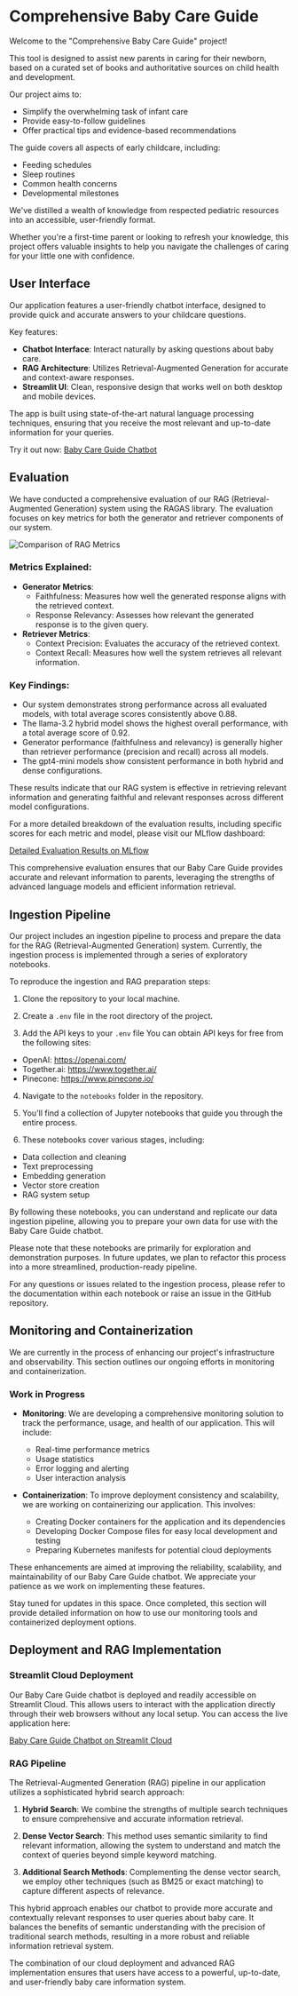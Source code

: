 # Comprehensive Baby Care Guide

Welcome to the "Comprehensive Baby Care Guide" project!

This tool is designed to assist new parents in caring for their newborn, based on a curated set of books and authoritative sources on child health and development.

Our project aims to:
- Simplify the overwhelming task of infant care
- Provide easy-to-follow guidelines
- Offer practical tips and evidence-based recommendations

The guide covers all aspects of early childcare, including:
- Feeding schedules
- Sleep routines
- Common health concerns
- Developmental milestones

We've distilled a wealth of knowledge from respected pediatric resources into an accessible, user-friendly format.

Whether you're a first-time parent or looking to refresh your knowledge, this project offers valuable insights to help you navigate the challenges of caring for your little one with confidence.

## User Interface

Our application features a user-friendly chatbot interface, designed to provide quick and accurate answers to your childcare questions.

Key features:
- **Chatbot Interface**: Interact naturally by asking questions about baby care.
- **RAG Architecture**: Utilizes Retrieval-Augmented Generation for accurate and context-aware responses.
- **Streamlit UI**: Clean, responsive design that works well on both desktop and mobile devices.

The app is built using state-of-the-art natural language processing techniques, ensuring that you receive the most relevant and up-to-date information for your queries.

Try it out now: [Baby Care Guide Chatbot](https://komrag-1.streamlit.app/)

## Evaluation

We have conducted a comprehensive evaluation of our RAG (Retrieval-Augmented Generation) system using the RAGAS library. The evaluation focuses on key metrics for both the generator and retriever components of our system.

![Comparison of RAG Metrics](https://github.com/OsipovStas/komrag/blob/main/resources/avg_metrics_comparison.jpg)

### Metrics Explained:
- **Generator Metrics**:
  - Faithfulness: Measures how well the generated response aligns with the retrieved context.
  - Response Relevancy: Assesses how relevant the generated response is to the given query.
- **Retriever Metrics**:
  - Context Precision: Evaluates the accuracy of the retrieved context.
  - Context Recall: Measures how well the system retrieves all relevant information.

### Key Findings:
- Our system demonstrates strong performance across all evaluated models, with total average scores consistently above 0.88.
- The llama-3.2 hybrid model shows the highest overall performance, with a total average score of 0.92.
- Generator performance (faithfulness and relevancy) is generally higher than retriever performance (precision and recall) across all models.
- The gpt4-mini models show consistent performance in both hybrid and dense configurations.

These results indicate that our RAG system is effective in retrieving relevant information and generating faithful and relevant responses across different model configurations.

For a more detailed breakdown of the evaluation results, including specific scores for each metric and model, please visit our MLflow dashboard:

[Detailed Evaluation Results on MLflow](https://dagshub.com/OsipovStas/komrag-old/experiments)

This comprehensive evaluation ensures that our Baby Care Guide provides accurate and relevant information to parents, leveraging the strengths of advanced language models and efficient information retrieval.

## Ingestion Pipeline

Our project includes an ingestion pipeline to process and prepare the data for the RAG (Retrieval-Augmented Generation) system. Currently, the ingestion process is implemented through a series of exploratory notebooks.

To reproduce the ingestion and RAG preparation steps:

1. Clone the repository to your local machine.

2. Create a `.env` file in the root directory of the project.

3. Add the  API keys to your `.env` file
You can obtain  API keys for free from the following sites:
- OpenAI: https://openai.com/
- Together.ai: https://www.together.ai/
- Pinecone: https://www.pinecone.io/

4. Navigate to the `notebooks` folder in the repository.

5. You'll find a collection of Jupyter notebooks that guide you through the entire process.

6. These notebooks cover various stages, including:
- Data collection and cleaning
- Text preprocessing
- Embedding generation
- Vector store creation
- RAG system setup

By following these notebooks, you can understand and replicate our data ingestion pipeline, allowing you to prepare your own data for use with the Baby Care Guide chatbot.

Please note that these notebooks are primarily for exploration and demonstration purposes. In future updates, we plan to refactor this process into a more streamlined, production-ready pipeline.

For any questions or issues related to the ingestion process, please refer to the documentation within each notebook or raise an issue in the GitHub repository.
## Monitoring and Containerization

We are currently in the process of enhancing our project's infrastructure and observability. This section outlines our ongoing efforts in monitoring and containerization.

### Work in Progress

- **Monitoring**: We are developing a comprehensive monitoring solution to track the performance, usage, and health of our application. This will include:
  - Real-time performance metrics
  - Usage statistics
  - Error logging and alerting
  - User interaction analysis

- **Containerization**: To improve deployment consistency and scalability, we are working on containerizing our application. This involves:
  - Creating Docker containers for the application and its dependencies
  - Developing Docker Compose files for easy local development and testing
  - Preparing Kubernetes manifests for potential cloud deployments

These enhancements are aimed at improving the reliability, scalability, and maintainability of our Baby Care Guide chatbot. We appreciate your patience as we work on implementing these features.

Stay tuned for updates in this space. Once completed, this section will provide detailed information on how to use our monitoring tools and containerized deployment options.

## Deployment and RAG Implementation

### Streamlit Cloud Deployment

Our Baby Care Guide chatbot is deployed and readily accessible on Streamlit Cloud. This allows users to interact with the application directly through their web browsers without any local setup. You can access the live application here:

[Baby Care Guide Chatbot on Streamlit Cloud](https://komrag-1.streamlit.app/)

### RAG Pipeline

The Retrieval-Augmented Generation (RAG) pipeline in our application utilizes a sophisticated hybrid search approach:

1. **Hybrid Search**: We combine the strengths of multiple search techniques to ensure comprehensive and accurate information retrieval.

2. **Dense Vector Search**: This method uses semantic similarity to find relevant information, allowing the system to understand and match the context of queries beyond simple keyword matching.

3. **Additional Search Methods**: Complementing the dense vector search, we employ other techniques (such as BM25 or exact matching) to capture different aspects of relevance.

This hybrid approach enables our chatbot to provide more accurate and contextually relevant responses to user queries about baby care. It balances the benefits of semantic understanding with the precision of traditional search methods, resulting in a more robust and reliable information retrieval system.

The combination of our cloud deployment and advanced RAG implementation ensures that users have access to a powerful, up-to-date, and user-friendly baby care information system.